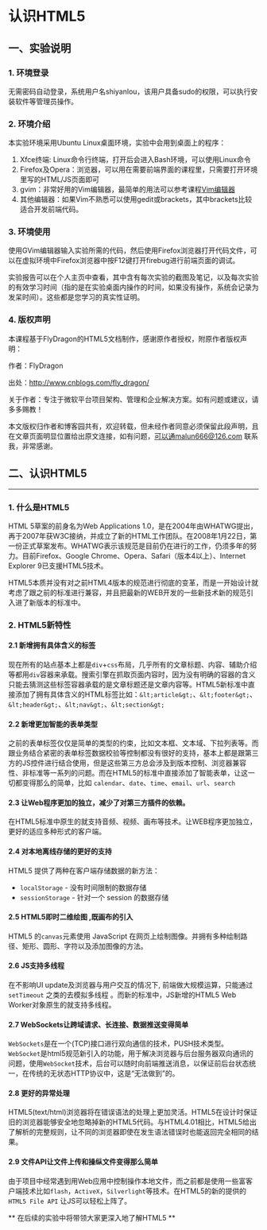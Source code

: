 # 认识HTML5

## 一、实验说明 

### 1. 环境登录 

无需密码自动登录，系统用户名shiyanlou，该用户具备sudo的权限，可以执行安装软件等管理员操作。 

### 2. 环境介绍 

本实验环境采用Ubuntu Linux桌面环境，实验中会用到桌面上的程序： 

1. Xfce终端: Linux命令行终端，打开后会进入Bash环境，可以使用Linux命令 
2. Firefox及Opera：浏览器，可以用在需要前端界面的课程里，只需要打开环境里写的HTML/JS页面即可 
3. gvim：非常好用的Vim编辑器，最简单的用法可以参考课程[Vim编辑器](http://www.shiyanlou.com/courses/2)
4. 其他编辑器：如果Vim不熟悉可以使用gedit或brackets，其中brackets比较适合开发前端代码。


### 3. 环境使用

使用GVim编辑器输入实验所需的代码，然后使用Firefox浏览器打开代码文件，可以在虚拟环境中Firefox浏览器中按F12键打开firebug进行前端页面的调试。


实验报告可以在个人主页中查看，其中含有每次实验的截图及笔记，以及每次实验的有效学习时间（指的是在实验桌面内操作的时间，如果没有操作，系统会记录为发呆时间）。这些都是您学习的真实性证明。

### 4. 版权声明

本课程基于FlyDragon的HTML5文档制作，感谢原作者授权，附原作者版权声明：

作者：FlyDragon

出处：http://www.cnblogs.com/fly_dragon/

关于作者：专注于微软平台项目架构、管理和企业解决方案。如有问题或建议，请多多赐教！

本文版权归作者和博客园共有，欢迎转载，但未经作者同意必须保留此段声明，且在文章页面明显位置给出原文连接，如有问题，可以通malun666@126.com 联系我，非常感谢。 

## 二、认识HTML5
-------------------------------

### 1. 什么是HTML5
HTML 5草案的前身名为Web Applications 1.0，是在2004年由WHATWG提出，再于2007年获W3C接纳，并成立了新的HTML工作团队。在2008年1月22日，第一份正式草案发布。WHATWG表示该规范是目前仍在进行的工作，仍须多年的努力。目前Firefox、Google Chrome、Opera、Safari（版本4以上）、Internet Explorer 9已支援HTML5技术。 

HTML5本质并没有对之前HTML4版本的规范进行彻底的变革，而是一开始设计就考虑了跟之前的标准进行兼容，并且把最新的WEB开发的一些新技术新的规范引入进了新版本的标准中。

### 2. HTML5新特性

#### 2.1 新增拥有具体含义的标签

现在所有的站点基本上都是`div`+`css`布局，几乎所有的文章标题、内容、辅助介绍等都用`div`容器来承载。搜索引擎在抓取页面内容时，因为没有明确的容器的含义只能去猜测这些标签容器承载的是文章标题还是文章内容等。HTML5新标准中直接添加了拥有具体含义的HTML标签比如：`&lt;article&gt;`、`&lt;footer&gt;`、`&lt;header&gt;`、`&lt;nav&gt;`、`&lt;section&gt;` 

#### 2.2 新增更加智能的表单类型

之前的表单标签仅仅是简单的类型的约束，比如文本框、文本域、下拉列表等。而跟业务结合紧密的表单标签数据校验等控制都没有很好的支持，基本上都是跟第三方的JS控件进行结合使用，但是这些第三方总会涉及到版本控制、浏览器兼容性、非标准等一系列的问题。而在HTML5的标准中直接添加了智能表单，让这一切都变得那么的简单，比如 `calendar`、`date`、`time`、`email`、`url`、`search`

#### 2.3 让Web程序更加的独立，减少了对第三方插件的依赖。

在HTML5标准中原生的就支持音频、视频、画布等技术。让WEB程序更加独立，更好的适应多种形式的客户端。

#### 2.4 对本地离线存储的更好的支持

HTML5 提供了两种在客户端存储数据的新方法：
- `localStorage` - 没有时间限制的数据存储
- `sessionStorage` - 针对一个 session 的数据存储

#### 2.5 HTML5即时二维绘图 ,既画布的引入

HTML5 的`canvas`元素使用 JavaScript 在网页上绘制图像。并拥有多种绘制路径、矩形、圆形、字符以及添加图像的方法。

#### 2.6 JS支持多线程

在不影响UI update及浏览器与用户交互的情况下, 前端做大规模运算，只能通过 `setTimeout` 之类的去模拟多线程 。而新的标准中，JS新增的HTML5 Web Worker对象原生的就支持多线程。 

#### 2.7 WebSockets让跨域请求、长连接、数据推送变得简单

`WebSockets`是在一个(TCP)接口进行双向通信的技术，PUSH技术类型。`WebSocket`是html5规范新引入的功能，用于解决浏览器与后台服务器双向通讯的问题，使用`WebSocket`技术，后台可以随时向前端推送消息，以保证前后台状态统一，在传统的无状态HTTP协议中，这是“无法做到”的。

#### 2.8 更好的异常处理
 
HTML5(text/html)浏览器将在错误语法的处理上更加灵活。HTML5在设计时保证旧的浏览器能够安全地忽略掉新的HTML5代码。与HTML4.01相比，HTML5给出了解析的完整规则，让不同的浏览器即使在发生语法错误时也能返回完全相同的结果。

#### 2.9 文件API让文件上传和操纵文件变得那么简单

由于项目中经常遇到用Web应用中控制操作本地文件，而之前都是使用一些富客户端技术比如`flash`，`ActiveX`，`Silverlight`等技术。在HTML5的新的提供的 `HTML5 File API` 让JS可以轻松上阵了。

** 在后续的实验中将带领大家更深入地了解HTML5 **

